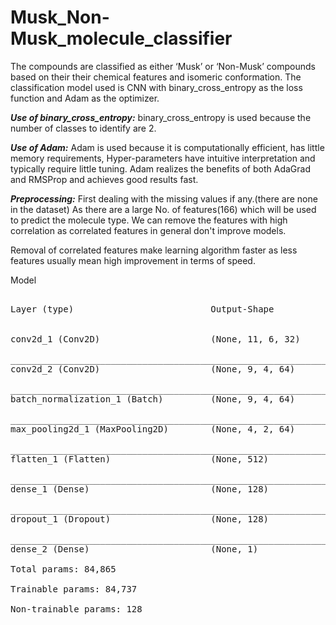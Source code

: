 # Musk_Non-Musk_molecule_classifier

The compounds are classified as either ‘Musk’ or ‘Non-Musk’ compounds based on their  their chemical features and isomeric conformation. The classification model used is CNN with binary_cross_entropy as the loss function and Adam as the optimizer.

***Use of binary_cross_entropy:***
binary_cross_entropy is used because the number of classes to identify are 2.

***Use of Adam:***
Adam is used because it is computationally efficient, has little memory requirements, Hyper-parameters have intuitive interpretation and typically require little tuning.
Adam realizes the benefits of both AdaGrad and RMSProp and achieves good results fast.

***Preprocessing:***
First dealing with the missing values if any.(there are none in the dataset)
As there are a large No. of features(166) which will be used to predict the molecule type. We can remove the features with high correlation as correlated features in general don't improve models.

Removal of correlated features make learning algorithm faster as less features usually mean high improvement in terms of speed.

Model
<pre>

Layer (type)                          Output-Shape              Param


conv2d_1 (Conv2D)                     (None, 11, 6, 32)         320

_________________________________________________________________
conv2d_2 (Conv2D)                     (None, 9, 4, 64)          18496

_________________________________________________________________
batch_normalization_1 (Batch)         (None, 9, 4, 64)          256

_________________________________________________________________
max_pooling2d_1 (MaxPooling2D)        (None, 4, 2, 64)          0

_________________________________________________________________
flatten_1 (Flatten)                   (None, 512)               0

_________________________________________________________________
dense_1 (Dense)                       (None, 128)               65664

_________________________________________________________________
dropout_1 (Dropout)                   (None, 128)               0

_________________________________________________________________
dense_2 (Dense)                       (None, 1)                 129

Total params: 84,865

Trainable params: 84,737

Non-trainable params: 128
_________________________________________________________________
</pre>
